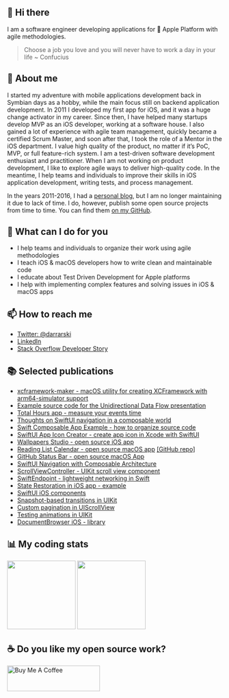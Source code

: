 ## 👋 Hi there

I am a software engineer developing applications for  Apple Platform with agile methodologies.

> Choose a job you love and you will never have to work a day in your life ~ Confucius

## 📝 About me

I started my adventure with mobile applications development back in Symbian days as a hobby, while the main focus still on backend application development. In 2011 I developed my first app for iOS, and it was a huge change activator in my career. Since then, I have helped many startups develop MVP as an iOS developer, working at a software house. I also gained a lot of experience with agile team management, quickly became a certified Scrum Master, and soon after that, I took the role of a Mentor in the iOS department. I value high quality of the product, no matter if it’s PoC, MVP, or full feature-rich system. I am a test-driven software development enthusiast and practitioner. When I am not working on product development, I like to explore agile ways to deliver high-quality code. In the meantime, I help teams and individuals to improve their skills in iOS application development, writing tests, and process management.

In the years 2011-2016, I had a [personal blog][personal-blog], but I am no longer maintaining it due to lack of time. I do, however, publish some open source projects from time to time. You can find them [on my GitHub][github-repos].

## 💪 What can I do for you

- I help teams and individuals to organize their work using agile methodologies
- I teach iOS & macOS developers how to write clean and maintainable code
- I educate about Test Driven Development for Apple platforms
- I help with implementing complex features and solving issues in iOS & macOS apps

## 📫 How to reach me

- [Twitter: @darrarski][twitter-profile]
- [LinkedIn][linkedin-profile]
- [Stack Overflow Developer Story][stackoverflow-devloper-story]

## 📚 Selected publications

- [xcframework-maker - macOS utility for creating XCFramework with arm64-simulator support](https://github.com/darrarski/xcframework-maker)
- [Example source code for the Unidirectional Data Flow presentation](https://github.com/darrarski/UDFExamples)
- [Total Hours app - measure your events time](https://totalhours.darrarski.pl)
- [Thoughts on SwiftUI navigation in a composable world](https://github.com/darrarski/darrarski/blob/main/2021/04/Thoughts-on-SwiftUI-navigation/README.md)
- [Swift Composable App Example - how to organize source code](https://github.com/darrarski/swift-composable-app-example)
- [SwiftUI App Icon Creator - create app icon in Xcode with SwiftUI](https://github.com/darrarski/swiftui-app-icon-creator)
- [Wallpapers Studio - open source iOS app](https://github.com/darrarski/WallpapersStudio-iOS)
- [Reading List Calendar - open source macOS app](https://dev.to/elpassion/reading-list-calendar-macos-app-3fmh) [[GitHub repo]](https://github.com/elpassion/ReadingListCalendarApp)
- [GitHub Status Bar - open source macOS App](https://github.com/darrarski/github-status-bar)
- [SwiftUI Navigation with Composable Architecture](https://github.com/darrarski/tca-swiftui-navigation-demo)
- [ScrollViewController - UIKit scroll view component](https://github.com/darrarski/ScrollViewController)
- [SwiftEndpoint - lightweight networking in Swift](https://github.com/darrarski/SwiftEndpoint)
- [State Restoration in iOS app - example](https://github.com/darrarski/iOS-State-Restoration)
- [SwiftUI iOS components](https://github.com/darrarski/SwiftUI-iOS-components)
- [Snapshot-based transitions in UIKit](https://dev.to/elpassion/reading-list-calendar-macos-app-3fmh)
- [Custom pagination in UIScrollView](https://dev.to/elpassion/custom-pagination-in-uiscrollview-c45)
- [Testing animations in UIKit](https://dev.to/elpassion/testing-animations-in-uikit-1fin)
- [DocumentBrowser iOS - library](https://github.com/darrarski/DocumentBrowser-iOS)

## 📊 My coding stats

<a href="#"><img height="160px" src="https://github-readme-stats.vercel.app/api?username=darrarski&count_private=true&show_icons=true" /></a>
<a href="#"><img height="160px" src="https://github-readme-stats.vercel.app/api/top-langs/?username=darrarski&layout=compact" /></a>

## ☕️ Do you like my open source work?

<a href="https://www.buymeacoffee.com/darrarski" target="_blank"><img src="https://cdn.buymeacoffee.com/buttons/v2/default-yellow.png" alt="Buy Me A Coffee" height="60" width="217" style="height: 60px !important;width: 217px !important;" ></a>

[personal-blog]: http://wp.darrarski.pl
[twitter-profile]: https://twitter.com/darrarski
[linkedin-profile]: https://www.linkedin.com/in/darrarski
[stackoverflow-devloper-story]: https://stackoverflow.com/story/darrarski
[github-profile]: https://github.com/darrarski
[github-repos]: https://github.com/darrarski?tab=repositories
